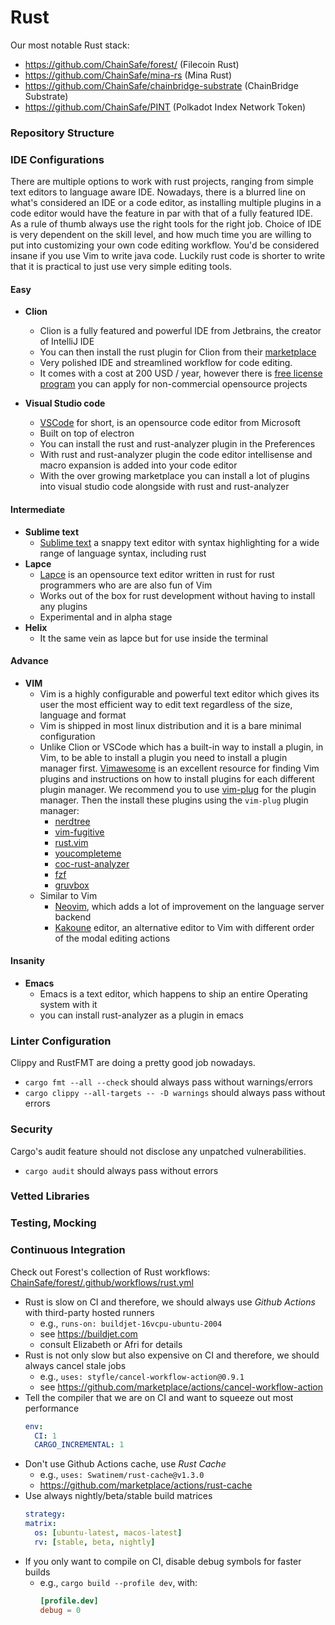# Rust
Our most notable Rust stack:
* https://github.com/ChainSafe/forest/ (Filecoin Rust)
* https://github.com/ChainSafe/mina-rs (Mina Rust)
* https://github.com/ChainSafe/chainbridge-substrate (ChainBridge Substrate)
* https://github.com/ChainSafe/PINT (Polkadot Index Network Token)

### Repository Structure

### IDE Configurations

There are multiple options to work with rust projects, ranging from simple text editors to language aware IDE.
Nowadays, there is a blurred line on what's considered an IDE or a code editor, as installing multiple plugins in a code editor would have the feature in par with that of a fully featured IDE.
As a rule of thumb always use the right tools for the right job.
Choice of IDE is very dependent on the skill level, and how much time you are willing to put into customizing your own code editing workflow.
You'd be considered insane if you use Vim to write java code.
Luckily rust code is shorter to write that it is practical to just use very simple editing tools.

#### Easy
- **Clion**
    - Clion is a fully featured and powerful IDE from Jetbrains, the creator of IntelliJ IDE
    - You can then install the rust plugin for Clion from their [marketplace](https://plugins.jetbrains.com/plugin/8182-rust)
    - Very polished IDE and streamlined workflow for code editing.
    - It comes with a cost at 200 USD / year, however there is [free license program](https://www.jetbrains.com/community/opensource/#support) you can apply for non-commercial opensource projects

- **Visual Studio code**
    - [VSCode](https://github.com/microsoft/vscode) for short, is an opensource code editor from Microsoft
    - Built on top of electron
    - You can install the rust and rust-analyzer plugin in the Preferences
    - With rust and rust-analyzer plugin the code editor intellisense and macro expansion is added into your code editor
    - With the over growing marketplace you can install a lot of plugins into visual studio code alongside with rust and rust-analyzer

#### Intermediate
- **Sublime text**
    - [Sublime text](https://www.sublimetext.com/) a snappy text editor with syntax highlighting for a wide range of language syntax, including rust
- **Lapce**
    - [Lapce](https://github.com/lapce/lapce) is an opensource text editor written in rust for rust programmers who are are also fun of Vim
    - Works out of the box for rust development without having to install any plugins
    - Experimental and in alpha stage
- **Helix**
    - It the same vein as lapce but for use inside the terminal


#### Advance
- **VIM**
    - Vim is a highly configurable and powerful text editor which gives its user the most efficient way to edit text regardless of the size, language and format
    - Vim is shipped in most linux distribution and it is a bare minimal configuration
    - Unlike Clion or VSCode which has a built-in way to install a plugin, in Vim, to be able to install a plugin you need to install a plugin manager first.
      [Vimawesome](https://vimawesome.com/) is an excellent resource for finding Vim plugins and instructions on how to install plugins for each different plugin manager.
      We recommend you to use [vim-plug](https://github.com/junegunn/vim-plug) for the plugin manager.
      Then the install these plugins using the `vim-plug` plugin manager:
        - [nerdtree](https://vimawesome.com/plugin/nerdtree-red)
        - [vim-fugitive](https://vimawesome.com/plugin/fugitive-vim)
        - [rust.vim](https://vimawesome.com/plugin/rust-vim-superman)
        - [youcompleteme](https://vimawesome.com/plugin/youcompleteme)
        - [coc-rust-analyzer](https://github.com/fannheyward/coc-rust-analyzer)
        - [fzf](https://vimawesome.com/plugin/fzf)
        - [gruvbox](https://vimawesome.com/plugin/gruvbox)
    - Similar to Vim
        - [Neovim](https://neovim.io/), which adds a lot of improvement on the language server backend
        - [Kakoune](https://kakoune.org/) editor, an alternative editor to Vim with different order of the modal editing actions

#### Insanity
- **Emacs**
    - Emacs is a text editor, which happens to ship an entire Operating system with it
    - you can install rust-analyzer as a plugin in emacs

### Linter Configuration
Clippy and RustFMT are doing a pretty good job nowadays.
* `cargo fmt --all --check` should always pass without warnings/errors
* `cargo clippy --all-targets -- -D warnings` should always pass without errors

### Security
Cargo's audit feature should not disclose any unpatched vulnerabilities.
* `cargo audit` should always pass without errors

### Vetted Libraries

### Testing, Mocking

### Continuous Integration
Check out Forest's collection of Rust workflows: [ChainSafe/forest/.github/workflows/rust.yml](https://github.com/ChainSafe/forest/blob/main/.github/workflows/rust.yml)

* Rust is slow on CI and therefore, we should always use _Github Actions_ with third-party hosted runners
  * e.g., `runs-on: buildjet-16vcpu-ubuntu-2004`
  * see https://buildjet.com
  * consult Elizabeth or Afri for details
* Rust is not only slow but also expensive on CI and therefore, we should always cancel stale jobs
  * e.g., `uses: styfle/cancel-workflow-action@0.9.1`
  * see https://github.com/marketplace/actions/cancel-workflow-action
* Tell the compiler that we are on CI and want to squeeze out most performance
    ```yaml
    env:
      CI: 1
      CARGO_INCREMENTAL: 1
    ```
* Don't use Github Actions cache, use _Rust Cache_
  * e.g., `uses: Swatinem/rust-cache@v1.3.0`
  * https://github.com/marketplace/actions/rust-cache
* Use always nightly/beta/stable build matrices
    ```yaml
    strategy:
    matrix:
      os: [ubuntu-latest, macos-latest]
      rv: [stable, beta, nightly]
    ```
* If you only want to compile on CI, disable debug symbols for faster builds
  * e.g., `cargo build --profile dev`, with:
    ```toml
    [profile.dev]
    debug = 0
    ```
